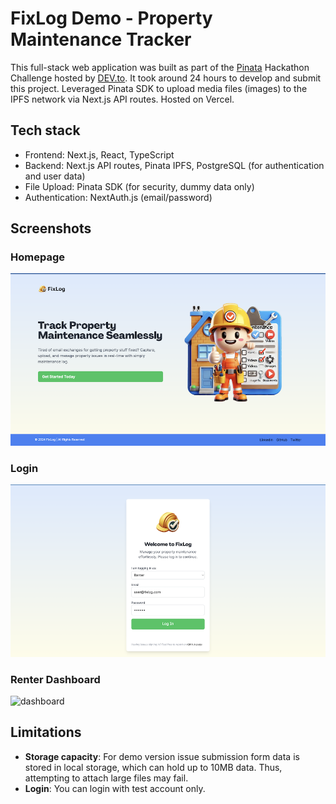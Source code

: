 # FixLog Demo - Property Maintenance Tracker

This full-stack web application was built as part of the [Pinata](https://pinata.cloud/) Hackathon Challenge hosted by [DEV.to](https://dev.to/t/hackathon). It took around 24 hours to develop and submit this project. Leveraged Pinata SDK to upload media files (images) to the IPFS network via Next.js API routes. Hosted on Vercel.


## Tech stack
- Frontend: Next.js, React, TypeScript
- Backend: Next.js API routes, Pinata IPFS, PostgreSQL (for authentication and user data)
- File Upload: Pinata SDK (for security, dummy data only)
- Authentication: NextAuth.js (email/password)


## Screenshots

### Homepage
![homepage](./public/github/landing.png)

### Login
![login](./public/github/login.png)

### Renter Dashboard
![dashboard](./public/github/dashboard.gif)


## Limitations
- **Storage capacity**: For demo version issue submission form data is stored in local storage, which can hold up to 10MB data. Thus, attempting to attach large files may fail. 
- **Login**: You can login with test account only. 
